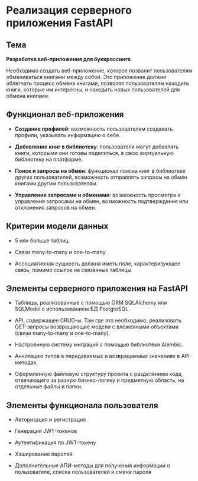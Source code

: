 # Реализация серверного приложения FastAPI

## Тема

**Разработка веб-приложения для буккроссинга**

Необходимо создать веб-приложение, которое позволит пользователям обмениваться книгами между собой. Это приложение должно облегчать процесс обмена книгами, позволяя пользователям находить книги, которые им интересны, и находить новых пользователей для обмена книгами. 

## Функционал веб-приложения

- **Создание профилей**: возможность пользователям создавать профили, указывать информацию о себе.

- **Добавление книг в библиотеку**: пользователи могут добавлять книги, которыми они готовы поделиться, в свою виртуальную библиотеку на платформе.

- **Поиск и запросы на обмен**: функционал поиска книг в библиотеке других пользователей, возможность отправлять запросы на обмен книгами другим пользователям.

- **Управление запросами и обменами**: возможность просмотра и управления запросами на обмен, возможность подтверждения или отклонения запросов на обмен.

## Критерии модели данных

- 5 или больше таблиц

- Связи many-to-many и one-to-many

- Ассоциативная сущность должна иметь поле, характеризующее связь, помимо ссылок на связанные таблицы

## Элементы серверного приложения на FastAPI

- Таблицы, реализованные с помощью ORM SQLAlchemy или SQLModel с использованием БД PostgreSQL.

- API, содержащее CRUD-ы. Там где это необходимо, реализовать GET-запросы возвращающие модели с вложенными объектами (связи many-to-many и one-to-many).

- Настроенную систему миграций с помощью библиотеки Alembic.

- Аннотацию типов в передаваемых и возвращаемых значениях в API-методах.

- Оформленную файловую структуру проекта с разделением кода, отвечающего за разную бизнес-логику и предметную область, на отдельные файлы и папки.

## Элементы функционала пользователя

- Авторизация и регистрация

- Генерация JWT-токенов

- Аутентификация по JWT-токену

- Хэширование паролей

- Дополнительные АПИ-методы для получения информации о пользователе, списка пользователей и смене пароля